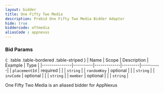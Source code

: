 ```yaml
---
layout: bidder
title: One Fifty Two Media
description: Prebid One Fifty Two Media Bidder Adaptor
hide: true
biddercode: oftmedia
aliasCode : appnexus
---
```


### Bid Params

{: .table .table-bordered .table-striped }
| Name          | Scope    | Description | Example | Type     |
|---------------|----------|-------------|---------|----------|
| `placementId` | required |             |         | `string` |
| `randomKey`   | optional |             |         | `string` |
| `invCode`     | optional |             |         | `string` |
| `member`      | optional |             |         | `string` |

One Fifty Two Media is an aliased bidder for AppNexus
